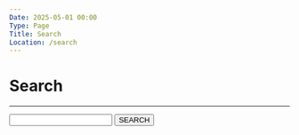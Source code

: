 ```yaml
---
Date: 2025-05-01 00:00
Type: Page
Title: Search
Location: /search
---
```


# Search

---

<form action="/" method="get" class="search">
<label for="search"></label>
<input type="text" name="search">
<button type="submit">SEARCH</button>
</form>
